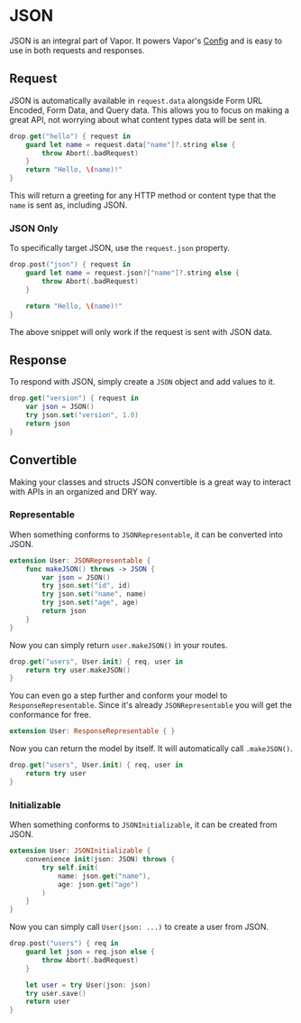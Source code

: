 # JSON

JSON is an integral part of Vapor. It powers Vapor's [Config](../configs/config.md) and is easy to use in both requests and responses.

## Request

JSON is automatically available in `request.data` alongside Form URL Encoded, Form Data, and Query data. This allows you to focus on making a great API, not worrying about what content types data will be sent in.

```swift
drop.get("hello") { request in
    guard let name = request.data["name"]?.string else {
        throw Abort(.badRequest)
    }
    return "Hello, \(name)!"
}
```

This will return a greeting for any HTTP method or content type that the `name` is sent as, including JSON.

### JSON Only

To specifically target JSON, use the `request.json` property.

```swift
drop.post("json") { request in
    guard let name = request.json?["name"]?.string else {
        throw Abort(.badRequest)
    }

    return "Hello, \(name)!"
}
```
The above snippet will only work if the request is sent with JSON data.

## Response

To respond with JSON, simply create a `JSON` object and add values to it.

```swift
drop.get("version") { request in
    var json = JSON()
    try json.set("version", 1.0)
    return json
}
```

## Convertible

Making your classes and structs JSON convertible is a great way to interact with APIs in an organized and DRY way.

### Representable

When something conforms to `JSONRepresentable`, it can be converted into JSON.

```swift
extension User: JSONRepresentable {
    func makeJSON() throws -> JSON {
        var json = JSON()
        try json.set("id", id)
        try json.set("name", name)
        try json.set("age", age)
        return json
    }
}
```

Now you can simply return `user.makeJSON()` in your routes.

```swift
drop.get("users", User.init) { req, user in
    return try user.makeJSON()
}
```

You can even go a step further and conform your model to `ResponseRepresentable`. Since it's already `JSONRepresentable`
you will get the conformance for free.

```swift
extension User: ResponseRepresentable { }
```

Now you can return the model by itself. It will automatically call `.makeJSON()`.

```swift
drop.get("users", User.init) { req, user in
    return try user
}
```

### Initializable

When something conforms to `JSONInitializable`, it can be created from JSON.

```swift
extension User: JSONInitializable {
    convenience init(json: JSON) throws {
        try self.init(
            name: json.get("name"),
            age: json.get("age")
        )
    }
}
```

Now you can simply call `User(json: ...)` to create a user from JSON.

```swift
drop.post("users") { req in
    guard let json = req.json else {
        throw Abort(.badRequest)
    }

    let user = try User(json: json)
    try user.save()
    return user
}
```

